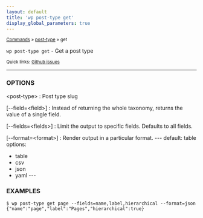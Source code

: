 ```yaml
---
layout: default
title: 'wp post-type get'
display_global_parameters: true
---
```


<small>[Commands](/commands/) &raquo; [post-type](/commands/post-type/) &raquo; get</small>

`wp post-type get` - Get a post type

<small>Quick links: <a href="https://github.com/wp-cli/wp-cli/issues?q=is%3Aopen+label%3Acommand%3Apost-type-get+sort%3Aupdated-desc">Github issues</a></small>

<hr />

### OPTIONS

&lt;post-type&gt;
: Post type slug

[\--field=&lt;field&gt;]
: Instead of returning the whole taxonomy, returns the value of a single field.

[\--fields=&lt;fields&gt;]
: Limit the output to specific fields. Defaults to all fields.

[\--format=&lt;format&gt;]
: Render output in a particular format.
\---
default: table
options:
  - table
  - csv
  - json
  - yaml
\---

### EXAMPLES

    $ wp post-type get page --fields=name,label,hierarchical --format=json
    {"name":"page","label":"Pages","hierarchical":true}



